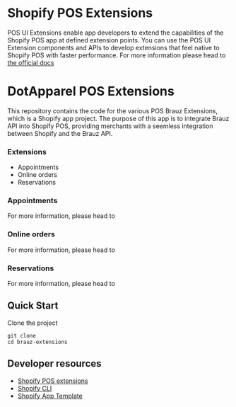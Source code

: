 # Shopify POS Extensions

POS UI Extensions enable app developers to extend the capabilities of the Shopify POS app at defined extension points. You can use the POS UI Extension components and APIs to develop extensions that feel native to Shopify POS with faster performance. For more information please head to [the official docs](https://shopify.dev/docs/apps/pos)

# DotApparel POS Extensions

This repository contains the code for the various POS Brauz Extensions, which is a Shopify app project. The purpose of this app is to integrate Brauz API into Shopify POS, providing merchants with a seemless integration between Shopify and the Brauz API.

### Extensions

- Appointments
- Online orders
- Reservations

### Appointments

For more information, please head to

### Online orders

For more information, please head to

### Reservations

For more information, please head to

## Quick Start

Clone the project

```shell
git clone
cd brauz-extensions
```

## Developer resources

- [Shopify POS extensions](https://shopify.dev/docs/apps/pos)
- [Shopify CLI](https://shopify.dev/docs/apps/tools/cli)
- [Shopify App Template](https://shopify.dev/docs/apps/tools/cli)
